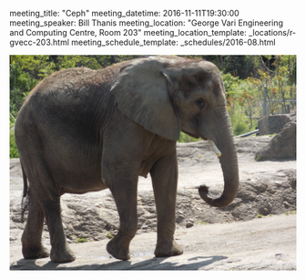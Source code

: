 meeting_title: "Ceph"
meeting_datetime: 2016-11-11T19:30:00
meeting_speaker: Bill Thanis
meeting_location: "George Vari Engineering and Computing Centre, Room 203"
meeting_location_template: _locations/r-gvecc-203.html
meeting_schedule_template: _schedules/2016-08.html

<img src="/static/uploads/meetings/2016-11/elephant-by-staci.png" alt="Elephant by Staci">
